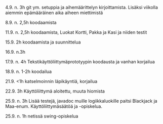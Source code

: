 4.9. n. 3h git ym. setuppia ja aihemäärittelyn kirjoittamista. Lisäksi viikolla aiemmin epämääräinen aika aiheen miettimistä

8.9. n. 2,5h koodaamista

11.9. n. 2,5h koodaamista, Luokat Kortti, Pakka ja Kasi ja niiden testit

15.9. 2h koodaamista ja suunnittelua

16.9. n.3h

17.9. n. 4h Tekstikäyttöliittymäprototyypin koodausta ja vanhan korjailua

18.9. n. 1-2h koodailua

21.9. <1h katselmoinnin läpikäyntiä, korjailua

22.9. 3h Käyttöliittymä aloitettu, muuta hiomista

25.9. n. 3h Lisää testejä, javadoc muille logiikkaluokille paitsi Blackjack ja Maa-enum. Käyttöliittymäsäätöä ja -opiskelua.

25.9. n. 1h netissä swing-opiskelua

